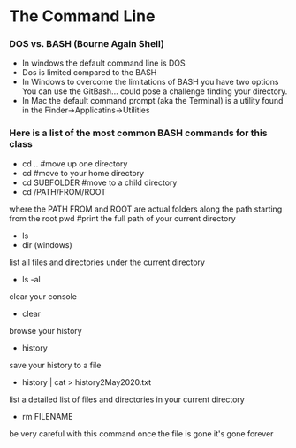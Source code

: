 # The Command Line

### DOS vs. BASH (Bourne Again Shell)
- In windows the default command line is DOS
- Dos is limited compared to the BASH
- In Windows to overcome the limitations of BASH you have two options
  You can use the GitBash... could pose a challenge finding your directory. 
- In Mac the default command prompt (aka the Terminal) is a utility found in the Finder->Applicatins->Utilities

### Here is a list of the most common BASH commands for this class

- cd ..  #move up one directory
- cd     #move to your home directory
- cd SUBFOLDER #move to a child directory
- cd /PATH/FROM/ROOT 

where the PATH FROM and ROOT are actual folders 
along the path starting from the root
pwd    #print the full path of your current directory

- ls
- dir (windows)

list all files and directories under the current directory

- ls -al 

clear your console

- clear

browse your history

- history

save your history to a file

- history | cat > history2May2020.txt


list a detailed list of files and directories in your current directory

- rm FILENAME 

be very careful with this command once the file is gone it's gone forever
